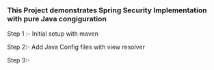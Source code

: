 
### This Project demonstrates Spring Security Implementation with pure Java congiguration
  
  Step 1 :- Initial setup with maven
  
  Step 2:- Add Java Config files with view resolver

  Step 3:-